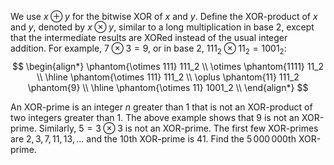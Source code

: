 We use $x\oplus y$ for the bitwise XOR of $x$ and $y$.
Define the XOR-product of $x$ and $y$, denoted by $x \otimes y$, similar to a long multiplication in base $2$, except that the intermediate results are XORed instead of the usual integer addition.
For example, $7 \otimes 3 = 9$, or in base $2$, $111_2 \otimes 11_2 = 1001_2$:
$$
\begin{align*}
\phantom{\otimes 111} 111_2 \\
\otimes \phantom{1111} 11_2 \\
\hline
\phantom{\otimes 111} 111_2 \\
\oplus \phantom{11} 111_2  \phantom{9} \\
\hline
\phantom{\otimes 11} 1001_2 \\
\end{align*}
$$

An XOR-prime is an integer $n$ greater than $1$ that is not an XOR-product of two integers greater than $1$. The above example shows that $9$ is not an XOR-prime. Similarly, $5 = 3 \otimes 3$ is not an XOR-prime. The first few XOR-primes are $2, 3, 7, 11, 13, ...$ and the 10th XOR-prime is $41$.
Find the $5\,000\,000$th XOR-prime.